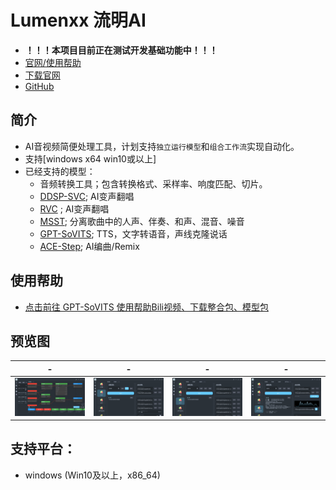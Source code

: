 # Lumenxx 流明AI
* **！！！本项目目前正在测试开发基础功能中！！！**
* [官网/使用帮助](https://blog.lumenxx.bool.run/)
* [下载官网](https://download.lumenxx.bool.run/)
* [GitHub](https://github.com/coolight7/Lumenxx)

## 简介
- AI音视频简便处理工具，计划支持`独立运行模型`和`组合工作流`实现自动化。
- 支持[windows x64 win10或以上]
- 已经支持的模型：
  - 音频转换工具；包含转换格式、采样率、响度匹配、切片。
  - [DDSP-SVC](https://github.com/yxlllc/DDSP-SVC); AI变声翻唱
  - [RVC](https://github.com/RVC-Project/Retrieval-based-Voice-Conversion-WebUI) ; AI变声翻唱
  - [MSST](https://github.com/ZFTurbo/Music-Source-Separation-Training); 分离歌曲中的人声、伴奏、和声、混音、噪音
  - [GPT-SoVITS](https://github.com/RVC-Boss/GPT-SoVITS); TTS，文字转语音，声线克隆说话
  - [ACE-Step](https://github.com/ace-step/ACE-Step); AI编曲/Remix

## 使用帮助
- [点击前往 GPT-SoVITS 使用帮助Bili视频、下载整合包、模型包](https://www.bilibili.com/video/BV1LAbDzsEUz/?spm_id_from=333.1387.homepage.video_card.click)

## 预览图
| -                                  | -                                  | -                                  | -                                  |
| ---------------------------------- | ---------------------------------- | ---------------------------------- | ---------------------------------- |
| ![alt text](res/image/image-1.png) | ![alt text](res/image/image-2.png) | ![alt text](res/image/image-3.png) | ![alt text](res/image/image-4.png) |

## 支持平台：
- windows (Win10及以上，x86_64)